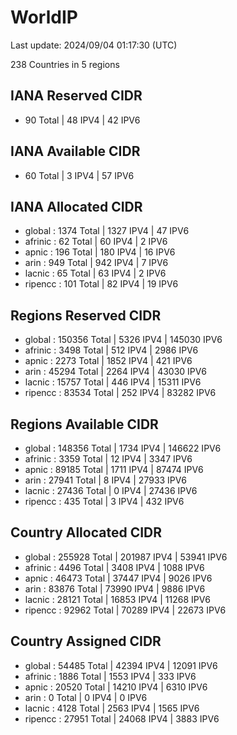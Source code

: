 # WorldIP

Last update: 2024/09/04 01:17:30 (UTC)

238 Countries in 5 regions

## IANA Reserved CIDR

- 90 Total | 48 IPV4 | 42 IPV6

## IANA Available CIDR

- 60 Total | 3 IPV4 | 57 IPV6

## IANA Allocated CIDR

- global : 1374 Total | 1327 IPV4 | 47 IPV6
- afrinic : 62 Total | 60 IPV4 | 2 IPV6
- apnic : 196 Total | 180 IPV4 | 16 IPV6
- arin : 949 Total | 942 IPV4 | 7 IPV6
- lacnic : 65 Total | 63 IPV4 | 2 IPV6
- ripencc : 101 Total | 82 IPV4 | 19 IPV6

## Regions Reserved CIDR

- global : 150356 Total | 5326 IPV4 | 145030 IPV6
- afrinic : 3498 Total | 512 IPV4 | 2986 IPV6
- apnic : 2273 Total | 1852 IPV4 | 421 IPV6
- arin : 45294 Total | 2264 IPV4 | 43030 IPV6
- lacnic : 15757 Total | 446 IPV4 | 15311 IPV6
- ripencc : 83534 Total | 252 IPV4 | 83282 IPV6

## Regions Available CIDR

- global : 148356 Total | 1734 IPV4 | 146622 IPV6
- afrinic : 3359 Total | 12 IPV4 | 3347 IPV6
- apnic : 89185 Total | 1711 IPV4 | 87474 IPV6
- arin : 27941 Total | 8 IPV4 | 27933 IPV6
- lacnic : 27436 Total | 0 IPV4 | 27436 IPV6
- ripencc : 435 Total | 3 IPV4 | 432 IPV6

## Country Allocated CIDR

- global : 255928 Total | 201987 IPV4 | 53941 IPV6
- afrinic : 4496 Total | 3408 IPV4 | 1088 IPV6
- apnic : 46473 Total | 37447 IPV4 | 9026 IPV6
- arin : 83876 Total | 73990 IPV4 | 9886 IPV6
- lacnic : 28121 Total | 16853 IPV4 | 11268 IPV6
- ripencc : 92962 Total | 70289 IPV4 | 22673 IPV6

## Country Assigned CIDR

- global : 54485 Total | 42394 IPV4 | 12091 IPV6
- afrinic : 1886 Total | 1553 IPV4 | 333 IPV6
- apnic : 20520 Total | 14210 IPV4 | 6310 IPV6
- arin : 0 Total | 0 IPV4 | 0 IPV6
- lacnic : 4128 Total | 2563 IPV4 | 1565 IPV6
- ripencc : 27951 Total | 24068 IPV4 | 3883 IPV6
